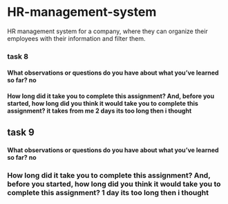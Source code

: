 # HR-management-system
HR management system for a company, where they can organize their employees with their information and filter them.
 ### task 8 
 #### What observations or questions do you have about what you’ve learned so far? no 
#### How long did it take you to complete this assignment? And, before you started, how long did you think it would take you to complete this assignment? it takes from me 2 days its too long then i thought 

## task 9 
#### What observations or questions do you have about what you’ve learned so far? no 
### How long did it take you to complete this assignment? And, before you started, how long did you think it would take you to complete this assignment? 1 day its too long then i thought 
